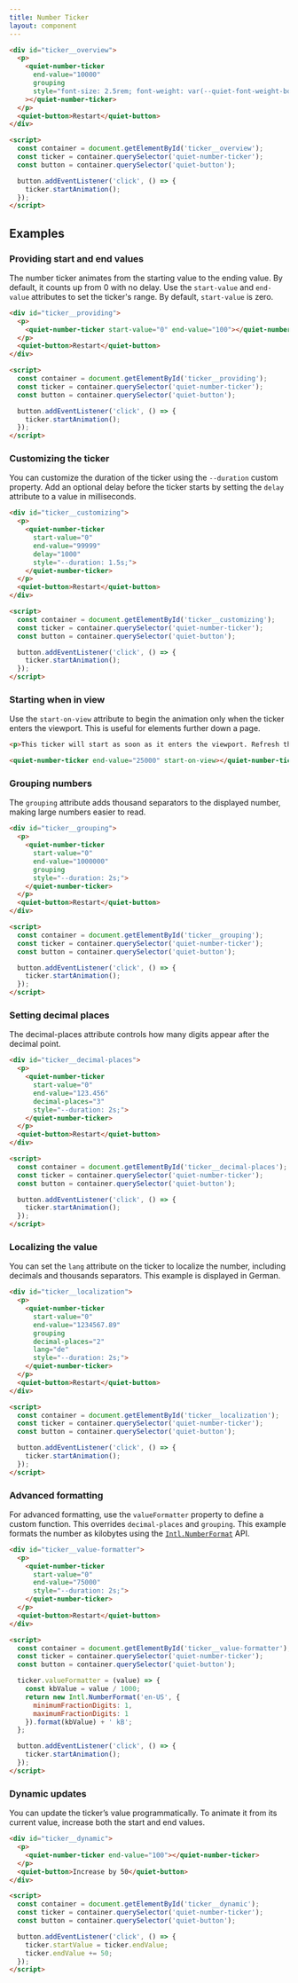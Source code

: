 ```yaml
---
title: Number Ticker
layout: component
---
```


```html {.example}
<div id="ticker__overview">
  <p>
    <quiet-number-ticker 
      end-value="10000"
      grouping
      style="font-size: 2.5rem; font-weight: var(--quiet-font-weight-bold);"
    ></quiet-number-ticker>
  </p>
  <quiet-button>Restart</quiet-button>
</div>

<script>
  const container = document.getElementById('ticker__overview');
  const ticker = container.querySelector('quiet-number-ticker');
  const button = container.querySelector('quiet-button');

  button.addEventListener('click', () => {
    ticker.startAnimation();
  });
</script>
```

## Examples

### Providing start and end values

The number ticker animates from the starting value to the ending value. By default, it counts up from 0 with no delay. Use the `start-value` and `end-value` attributes to set the ticker's range. By default, `start-value` is zero.

```html {.example}
<div id="ticker__providing">
  <p>
    <quiet-number-ticker start-value="0" end-value="100"></quiet-number-ticker>
  </p>
  <quiet-button>Restart</quiet-button>
</div>

<script>
  const container = document.getElementById('ticker__providing');
  const ticker = container.querySelector('quiet-number-ticker');
  const button = container.querySelector('quiet-button');

  button.addEventListener('click', () => {
    ticker.startAnimation();
  });
</script>
```

### Customizing the ticker

You can customize the duration of the ticker using the `--duration` custom property. Add an optional delay before the ticker starts by setting the `delay` attribute to a value in milliseconds.

```html {.example}
<div id="ticker__customizing">
  <p>
    <quiet-number-ticker 
      start-value="0" 
      end-value="99999" 
      delay="1000" 
      style="--duration: 1.5s;">
    </quiet-number-ticker>
  </p>
  <quiet-button>Restart</quiet-button>
</div>

<script>
  const container = document.getElementById('ticker__customizing');
  const ticker = container.querySelector('quiet-number-ticker');
  const button = container.querySelector('quiet-button');

  button.addEventListener('click', () => {
    ticker.startAnimation();
  });
</script>
```

### Starting when in view

Use the `start-on-view` attribute to begin the animation only when the ticker enters the viewport. This is useful for elements further down a page.

```html {.example}
<p>This ticker will start as soon as it enters the viewport. Refresh the page to watch again.</p>

<quiet-number-ticker end-value="25000" start-on-view></quiet-number-ticker>
```

### Grouping numbers

The `grouping` attribute adds thousand separators to the displayed number, making large numbers easier to read.

```html {.example}
<div id="ticker__grouping">
  <p>
    <quiet-number-ticker 
      start-value="0" 
      end-value="1000000" 
      grouping 
      style="--duration: 2s;">
    </quiet-number-ticker>
  </p>
  <quiet-button>Restart</quiet-button>
</div>

<script>
  const container = document.getElementById('ticker__grouping');
  const ticker = container.querySelector('quiet-number-ticker');
  const button = container.querySelector('quiet-button');

  button.addEventListener('click', () => {
    ticker.startAnimation();
  });
</script>
```

### Setting decimal places

The decimal-places attribute controls how many digits appear after the decimal point.

```html {.example}
<div id="ticker__decimal-places">
  <p>
    <quiet-number-ticker 
      start-value="0" 
      end-value="123.456" 
      decimal-places="3" 
      style="--duration: 2s;">
    </quiet-number-ticker>
  </p>
  <quiet-button>Restart</quiet-button>
</div>

<script>
  const container = document.getElementById('ticker__decimal-places');
  const ticker = container.querySelector('quiet-number-ticker');
  const button = container.querySelector('quiet-button');

  button.addEventListener('click', () => {
    ticker.startAnimation();
  });
</script>
```

### Localizing the value

You can set the `lang` attribute on the ticker to localize the number, including decimals and thousands separators. This example is displayed in German.

```html {.example}
<div id="ticker__localization">
  <p>
    <quiet-number-ticker 
      start-value="0" 
      end-value="1234567.89" 
      grouping 
      decimal-places="2" 
      lang="de" 
      style="--duration: 2s;">
    </quiet-number-ticker>
  </p>
  <quiet-button>Restart</quiet-button>
</div>

<script>
  const container = document.getElementById('ticker__localization');
  const ticker = container.querySelector('quiet-number-ticker');
  const button = container.querySelector('quiet-button');

  button.addEventListener('click', () => {
    ticker.startAnimation();
  });
</script>
```

### Advanced formatting

For advanced formatting, use the `valueFormatter` property to define a custom function. This overrides `decimal-places` and `grouping`. This example formats the number as kilobytes using the [`Intl.NumberFormat`](https://developer.mozilla.org/en-US/docs/Web/JavaScript/Reference/Global_Objects/Intl/NumberFormat) API.

```html {.example}
<div id="ticker__value-formatter">
  <p>
    <quiet-number-ticker 
      start-value="0" 
      end-value="75000" 
      style="--duration: 2s;">
    </quiet-number-ticker>
  </p>
  <quiet-button>Restart</quiet-button>
</div>

<script>
  const container = document.getElementById('ticker__value-formatter');
  const ticker = container.querySelector('quiet-number-ticker');
  const button = container.querySelector('quiet-button');

  ticker.valueFormatter = (value) => {
    const kbValue = value / 1000;
    return new Intl.NumberFormat('en-US', {
      minimumFractionDigits: 1,
      maximumFractionDigits: 1
    }).format(kbValue) + ' kB';
  };

  button.addEventListener('click', () => {
    ticker.startAnimation();
  });
</script>
```

### Dynamic updates

You can update the ticker’s value programmatically. To animate it from its current value, increase both the start and end values.

```html {.example}
<div id="ticker__dynamic">
  <p>
    <quiet-number-ticker end-value="100"></quiet-number-ticker>
  </p>
  <quiet-button>Increase by 50</quiet-button>
</div>

<script>
  const container = document.getElementById('ticker__dynamic');
  const ticker = container.querySelector('quiet-number-ticker');
  const button = container.querySelector('quiet-button');

  button.addEventListener('click', () => {
    ticker.startValue = ticker.endValue;
    ticker.endValue += 50;
  });
</script>
```